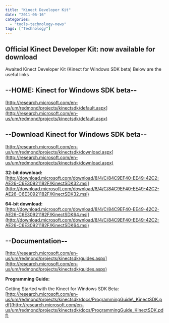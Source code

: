 ```yaml
---
title: "Kinect Developer Kit"
date: "2011-06-16"
categories: 
  - "tools-technology-news"
tags: ["Technology"]
---
```


## Official Kinect Developer Kit: now available for download

Awaited Kinect Developer Kit (Kinect for Windows SDK beta) Below are the useful links



## \--HOME: Kinect for Windows SDK beta--

[](http://research.microsoft.com/en-us/um/redmond/projects/kinectsdk/default.aspx)[http://research.microsoft.com/en-us/um/redmond/projects/kinectsdk/default.aspx](http://research.microsoft.com/en-us/um/redmond/projects/kinectsdk/default.aspx)

## \--Download Kinect for Windows SDK beta--

[](http://research.microsoft.com/en-us/um/redmond/projects/kinectsdk/default.aspx)[http://research.microsoft.com/en-us/um/redmond/projects/kinectsdk/download.aspx](http://research.microsoft.com/en-us/um/redmond/projects/kinectsdk/download.aspx)

**32-bit download:** [](http://download.microsoft.com/download/8/4/C/84C9EF40-EE49-42C2-AE26-C6E30921182F/KinectSDK32.msi)[http://download.microsoft.com/download/8/4/C/84C9EF40-EE49-42C2-AE26-C6E30921182F/KinectSDK32.msi](http://download.microsoft.com/download/8/4/C/84C9EF40-EE49-42C2-AE26-C6E30921182F/KinectSDK32.msi)

**64-bit download:** [](http://download.microsoft.com/download/8/4/C/84C9EF40-EE49-42C2-AE26-C6E30921182F/KinectSDK64.msi)[http://download.microsoft.com/download/8/4/C/84C9EF40-EE49-42C2-AE26-C6E30921182F/KinectSDK64.msi](http://download.microsoft.com/download/8/4/C/84C9EF40-EE49-42C2-AE26-C6E30921182F/KinectSDK64.msi)

## \--Documentation--

[http://research.microsoft.com/en-us/um/redmond/projects/kinectsdk/guides.aspx](http://research.microsoft.com/en-us/um/redmond/projects/kinectsdk/guides.aspx)

**Programming Guide:**

Getting Started with the Kinect for Windows SDK Beta: [](http://research.microsoft.com/en-us/um/redmond/projects/kinectsdk/docs/ProgrammingGuide_KinectSDK.pdf) [http://research.microsoft.com/en-us/um/redmond/projects/kinectsdk/docs/ProgrammingGuide\_KinectSDK.pdf](http://research.microsoft.com/en-us/um/redmond/projects/kinectsdk/docs/ProgrammingGuide_KinectSDK.pdf)
